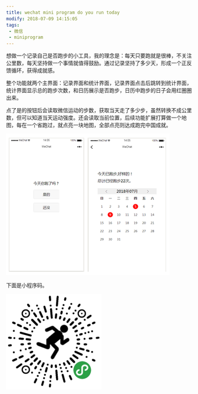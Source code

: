 ```yaml
---
title: wechat mini program do you run today
modify: 2018-07-09 14:15:05
tags:
 - 微信
 - miniprogram
---
```


想做一个记录自己是否跑步的小工具，我的理念是：每天只要跑就是很棒，不关注公里数，每天坚持做一个事情就值得鼓励。通过记录坚持了多少天，形成一个正反馈循环，获得成就感。

<!-- more -->

整个功能就两个主界面：记录界面和统计界面，记录界面点击后跳转到统计界面，统计界面显示总的跑步次数，和日历展示是否跑步，日历中跑步的日子会用红圈圈出来。

点了是的按钮后会读取微信运动的步数，获取当天走了多少步，虽然转换不成公里数，但可以知道当天运动强度。还会读取当前位置，后续功能扩展打算做一个地图，每在一个省跑过，就点亮一块地图，全部点亮则达成跑完中国成就。

![img](1261531116585048.png)

下面是小程序码。

![img](61971531198770518.jpg)